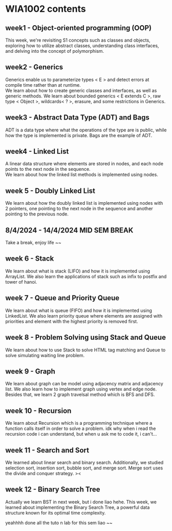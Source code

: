 # WIA1002 contents

## week1 - Object-oriented programming (OOP)
This week, we're revisiting S1 concepts such as classes and objects, exploring how to utilize abstract classes, understanding class interfaces, and delving into the concept of polymorphism.  

## week2 - Generics
Generics enable us to parameterize types < E > and detect errors at compile time rather than at runtime.  
We learn about how to create generic classes and interfaces, as well as generic methods. We learn about bounded generics < E extends C >, raw type < Object >, wildcards< ? >, erasure, and some restrictions in Generics.

## week3 - Abstract Data Type (ADT) and Bags
ADT is a data type where what the operations of the type are is public, while how the type is implemented is private.
Bags are the example of ADT.  

## week4 - Linked List
A linear data structure where elements are stored in nodes, and each node points to the next node in the sequence.  
We learn about how the linked list methods is implemented using nodes.  

## week 5 - Doubly Linked List
We learn about how the doubly linked list is implemented using nodes with 2 pointers, one pointing to the next node in the sequence and another pointing to the previous node.

## 8/4/2024 - 14/4/2024 MID SEM BREAK  
Take a break, enjoy life ~~

## week 6 - Stack
We learn about what is stack (LIFO) and how it is implemented using ArrayList. We also learn the applications of stack such as infix to postfix and tower of hanoi.

## week 7 - Queue and Priority Queue
We learn about what is queue (FIFO) and how it is implemented using LinkedList. We also learn priority queue where elements are assigned with priorities and element with the highest priority is removed first.

## week 8 - Problem Solving using Stack and Queue
We learn about how to use Stack to solve HTML tag matching and Queue to solve simulating waiting line problem.

## week 9 - Graph
We learn about graph can be model using adjacency matrix and adjacency list. We also learn how to implement graph using vertex and edge node. Besides that, we learn 2 graph travelsal method which is BFS and DFS.

## week 10 - Recursion
We learn about Recursion which is a programming technique where a function calls itself in order to solve a problem. idk why when i read the recursion code i can understand, but when u ask me to code it, i can't...

## week 11 - Search and Sort
We learned about linear search and binary search. Additionally, we studied selection sort, insertion sort, bubble sort, and merge sort. Merge sort uses the divide and conquer strategy. ><

## week 12 - Binary Search Tree
Actually we learn BST in next week, but i done liao hehe. This week, we learned about implementing the Binary Search Tree, a powerful data structure known for its optimal time complexity.

yeahhhh done all the tuto n lab for this sem liao ~~